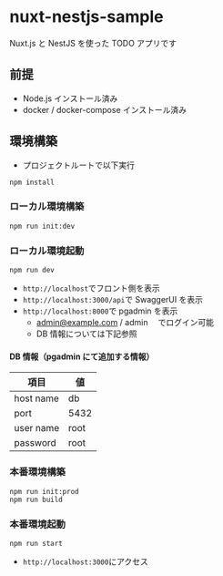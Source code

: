# nuxt-nestjs-sample

Nuxt.js と NestJS を使った TODO アプリです

## 前提

- Node.js インストール済み
- docker / docker-compose インストール済み

## 環境構築

- プロジェクトルートで以下実行

```shell
npm install
```

### ローカル環境構築

```shell
npm run init:dev
```

### ローカル環境起動

```shell
npm run dev
```

- `http://localhost`でフロント側を表示
- `http://localhost:3000/api`で SwaggerUI を表示
- `http://localhost:8000`で pgadmin を表示
  - admin@example.com / admin 　でログイン可能
  - DB 情報については下記参照

#### DB 情報（pgadmin にて追加する情報）

| 項目      | 値   |
| --------- | ---- |
| host name | db   |
| port      | 5432 |
| user name | root |
| password  | root |

### 本番環境構築

```shell
npm run init:prod
npm run build
```

### 本番環境起動

```shell
npm run start
```

- `http://localhost:3000`にアクセス
